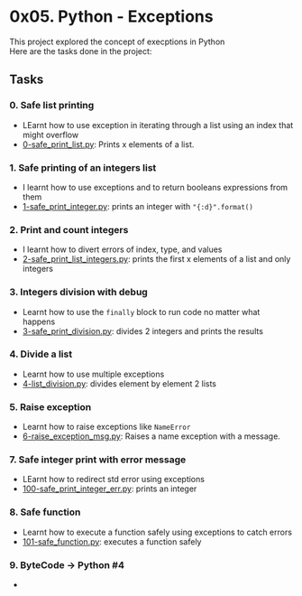 # 0x05. Python - Exceptions

This project explored the concept of execptions in Python <br>
Here are the tasks done in the project:

## Tasks

### 0. Safe list printing
- LEarnt how to use exception in iterating through a list using an index that might overflow
- [0-safe_print_list.py](https://github.com/JerryEchimau/alx-higher_level_programming/blob/master/0x05-python-exceptions/0-safe_print_list.py): Prints x elements of a list.

### 1. Safe printing of an integers list
- I learnt how to use exceptions and to return booleans expressions from them
- [1-safe_print_integer.py](https://github.com/JerryEchimau/alx-higher_level_programming/blob/master/0x05-python-exceptions/1-safe_print_integer.py): prints an integer with ``"{:d}".format()``

### 2. Print and count integers
- I learnt how to divert errors of index, type, and values
- [2-safe_print_list_integers.py](https://github.com/JerryEchimau/alx-higher_level_programming/blob/master/0x05-python-exceptions/2-safe_print_list_integers.py): prints the first x elements of a list and only integers

### 3. Integers division with debug
- Learnt how to use the ``finally`` block to run code no matter what happens
- [3-safe_print_division.py](https://github.com/JerryEchimau/alx-higher_level_programming/blob/master/0x05-python-exceptions/3-safe_print_division.py): divides 2 integers and prints the results

### 4. Divide a list
- Learnt how to use multiple exceptions
- [4-list_division.py](https://github.com/JerryEchimau/alx-higher_level_programming/blob/master/0x05-python-exceptions/4-list_division.py): divides element by element 2 lists

### 5. Raise exception
- Learnt how to raise exceptions like ``NameError``
- [6-raise_exception_msg.py](https://github.com/JerryEchimau/alx-higher_level_programming/blob/master/0x05-python-exceptions/6-raise_exception_msg.py): Raises a name exception with a message.

### 7. Safe integer print with error message
- LEarnt how to redirect std error using exceptions
- [100-safe_print_integer_err.py](https://github.com/JerryEchimau/alx-higher_level_programming/blob/master/0x05-python-exceptions/100-safe_print_integer_err.py): prints an integer

### 8. Safe function
- Learnt how to execute a function safely using exceptions to catch errors
- [101-safe_function.py](https://github.com/JerryEchimau/alx-higher_level_programming/blob/master/0x05-python-exceptions/101-safe_function.py): executes a function safely

### 9. ByteCode -> Python #4
- 
